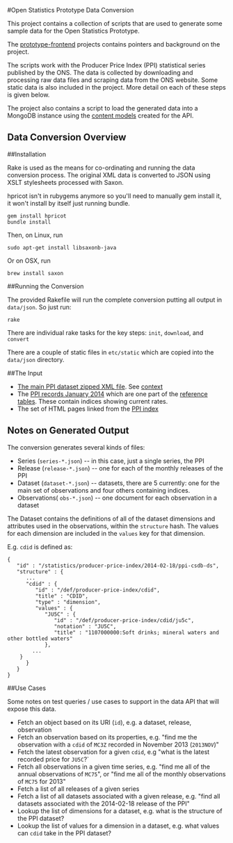 #Open Statistics Prototype Data Conversion

This project contains a collection of scripts that are used to generate some sample data for the Open Statistics Prototype. 

The [prototype-frontend](https://github.com/ONSdigital/prototype-frontend) projects contains pointers and background on the project.

The scripts work with the Producer Price Index (PPI) statistical series published by the ONS. The data is collected by downloading and processing raw data files and scraping data from the ONS website. Some static data is also included in the project.
More detail on each of these steps is given below.

The project also contains a script to load the generated data into a MongoDB instance using the [content models](https://github.com/ONSdigital/ons_data_models) created for the API. 

## Data Conversion Overview

##Installation

Rake is used as the means for co-ordinating and running the data conversion process. The original XML data is converted to JSON using XSLT stylesheets processed 
with Saxon.

hpricot isn't in rubygems anymore so you'll need to manually gem install it, it won't install by itself just running bundle.


```
gem install hpricot
bundle install
```

Then, on Linux, run 

```
sudo apt-get install libsaxonb-java
```

Or on OSX, run

```
brew install saxon
```

##Running the Conversion

The provided Rakefile will run the complete conversion putting all output in `data/json`. So just run:

```
rake
```

There are individual rake tasks for the key steps: `init`, `download`, and `convert` 

There are a couple of static files in `etc/static` which are copied into the `data/json` directory.

##The Input

* [The main PPI dataset zipped XML file](http://www.ons.gov.uk/ons/datasets-and-tables/downloads/data.zip?dataset=ppi). See [context](http://www.ons.gov.uk/ons/rel/ppi2/producer-price-index/january-2014/tsd-producer-price-index--january-2014.html)
* The [PPI records January 2014](http://www.ons.gov.uk/ons/rel/ppi2/producer-price-index/january-2014/ppi-records-january-2014.xls) which are one part of the [reference tables](http://www.ons.gov.uk/ons/publications/re-reference-tables.html?edition=tcm%3A77-325532). These contain indices showing current rates.
* The set of HTML pages linked from the [PPI index](http://www.ons.gov.uk/ons/rel/ppi2/producer-price-index/index.html)

## Notes on Generated Output

The conversion generates several kinds of files:

* Series (`series-*.json`) -- in this case, just a single series, the PPI
* Release (`release-*.json`) -- one for each of the monthly releases of the PPI
* Dataset (`dataset-*.json`) -- datasets, there are 5 currently: one for the main set of observations and four others containing indices.
* Observations( `obs-*.json`) -- one document for each observation in a dataset

The Dataset contains the definitions of all of the dataset dimensions and attributes used in the observations, within the 
`structure` hash. The values for each dimension are included in the `values` key for that dimension.

E.g. `cdid` is defined as:

```
{
   "id" : "/statistics/producer-price-index/2014-02-18/ppi-csdb-ds",
   "structure" : {
      ...
      "cdid" : {
         "id" : "/def/producer-price-index/cdid",
         "title" : "CDID",
         "type" : "dimension",
         "values" : {
            "JU5C" : {
               "id" : "/def/producer-price-index/cdid/ju5c",
               "notation" : "JU5C",
               "title" : "1107000000:Soft drinks; mineral waters and other bottled waters"
            },
      	...
	}
      }
   }
}
```

##Use Cases

Some notes on test queries / use cases to support in the data API that will expose this data.

* Fetch an object based on its URI (`id`), e.g. a dataset, release, observation
* Fetch an observation based on its properties, e.g. "find me the observation with a `cdid` of `MC3Z` recorded in November 2013 (`2013NOV`)"
* Fetch the latest observation for a given `cdid`, e.g "what is the latest recorded price for `JU5C`?`
* Fetch all observations in a given time series, e.g. "find me all of the annual observations of `MC75`", or "find me all of the monthly observations of `MC75` for 2013" 
* Fetch a list of all releases of a given series
* Fetch a list of all datasets associated with a given release, e.g. "find all datasets associated with the 2014-02-18 release of the PPI"
* Lookup the list of dimensions for a dataset, e.g. what is the structure of the PPI dataset?
* Lookup the list of values for a dimension in a dataset, e.g. what values can `cdid` take in the PPI dataset?
